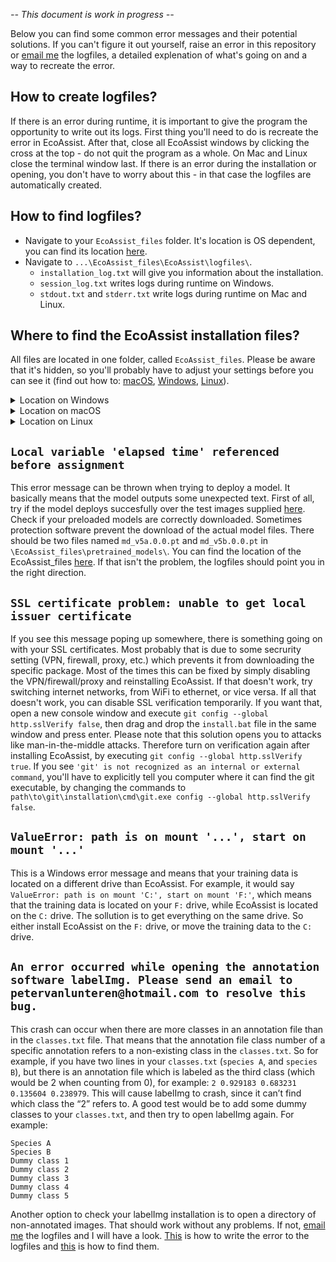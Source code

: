*-- This document is work in progress --*

Below you can find some common error messages and their potential solutions. If you can't figure it out yourself, raise an error in this repository or [email me](mailto:petervanlunteren@hotmail.com) the logfiles, a detailed explenation of what's going on and a way to recreate the error. 

## How to create logfiles?
If there is an error during runtime, it is important to give the program the opportunity to write out its logs. First thing you'll need to do is recreate the error in EcoAssist. After that, close all EcoAssist windows by clicking the cross at the top - do not quit the program as a whole. On Mac and Linux close the terminal window last. If there is an error during the installation or opening, you don't have to worry about this - in that case the logfiles are automatically created. 
 
## How to find logfiles?
* Navigate to your `EcoAssist_files` folder. It's location is OS dependent, you can find its location [here](https://github.com/PetervanLunteren/EcoAssist/edit/main/errors.md#where-to-find-the-ecoassist-installation-files). 
* Navigate to `...\EcoAssist_files\EcoAssist\logfiles\`. 
  * `installation_log.txt` will give you information about the installation.
  * `session_log.txt` writes logs during runtime on Windows.
  * `stdout.txt` and `stderr.txt` write logs during runtime on Mac and Linux.

## Where to find the EcoAssist installation files?
All files are located in one folder, called `EcoAssist_files`. Please be aware that it's hidden, so you'll probably have to adjust your settings before you can see it (find out how to: [macOS](https://www.sonarworks.com/support/sonarworks/360003040160-Troubleshooting/360003204140-FAQ/5005750481554-How-to-show-hidden-files-Mac-and-Windows-), [Windows](https://support.microsoft.com/en-us/windows/view-hidden-files-and-folders-in-windows-97fbc472-c603-9d90-91d0-1166d1d9f4b5#WindowsVersion=Windows_11), [Linux](https://askubuntu.com/questions/232649/how-to-show-or-hide-a-hidden-file)).

<details>
<summary>Location on Windows</summary>
<br>
  
```r
# All users
─── 📁Program Files
    └── 📁EcoAssist_files

# Single user
─── 📁Users
    └── 📁<username>
        └── 📁EcoAssist_files
```
</details>

<details>
<summary>Location on macOS</summary>
<br>
  
```r
─── 📁Applications
    └── 📁.EcoAssist_files
```
</details>

<details>
<summary>Location on Linux</summary>
<br>
  
```r
─── 📁home
    └── 📁<username>
        └── 📁.EcoAssist_files
```
</details>

## `Local variable 'elapsed time' referenced before assignment`
This error message can be thrown when trying to deploy a model. It basically means that the model outputs some unexpected text. First of all, try if the model deploys succesfully over the test images supplied [here](https://github.com/PetervanLunteren/EcoAssist#test-your-installation). Check if your preloaded models are correctly downloaded. Sometimes protection software prevent the download of the actual model files. There should be two files named `md_v5a.0.0.pt` and `md_v5b.0.0.pt` in `\EcoAssist_files\pretrained_models\`. You can find the location of the EcoAssist_files [here](https://github.com/PetervanLunteren/EcoAssist#uninstall). If that isn't the problem, the logfiles should point you in the right direction.

## `SSL certificate problem: unable to get local issuer certificate`
If you see this message poping up somewhere, there is something going on with your SSL certificates. Most probably that is due to some secrurity setting (VPN, firewall, proxy, etc.) which prevents it from downloading the specific package. Most of the times this can be fixed by simply disabling the VPN/firewall/proxy and reinstalling EcoAssist. If that doesn't work, try switching internet networks, from WiFi to ethernet, or vice versa. If all that doesn't work, you can disable SSL verification temporarily. If you want that, open a new console window and execute `git config --global http.sslVerify false`, then drag and drop the `install.bat` file in the same window and press enter. Please note that this solution opens you to attacks like man-in-the-middle attacks. Therefore turn on verification again after installing EcoAssist, by executing `git config --global http.sslVerify true`. If you see `'git' is not recognized as an internal or external command`, you'll have to explicitly tell you computer where it can find the git executable, by changing the commands to `path\to\git\installation\cmd\git.exe config --global http.sslVerify false`. 

## `ValueError: path is on mount '...', start on mount '...'`
This is a Windows error message and means that your training data is located on a different drive than EcoAssist. For example, it would say `ValueError: path is on mount 'C:', start on mount 'F:'`, which means that the training data is located on your `F:` drive, while EcoAssist is located on the `C:` drive. The sollution is to get everything on the same drive. So either install EcoAssist on the `F:` drive, or move the training data to the `C:` drive. 

## `An error occurred while opening the annotation software labelImg. Please send an email to petervanlunteren@hotmail.com to resolve this bug.`
This crash can occur when there are more classes in an annotation file than in the `classes.txt` file. That means that the annotation file class number of a specific annotation refers to a non-existing class in the `classes.txt`. So for example, if you have two lines in your `classes.txt` (`species A`, and `species B`), but there is an annotation file which is labeled as the third class (which would be 2 when counting from 0), for example: `2 0.929183 0.683231 0.135604 0.238979`. This will cause labelImg to crash, since it can’t find which class the “2” refers to. A good test would be to add some dummy classes to your `classes.txt`, and then try to open labelImg again. For example:
```
Species A
Species B
Dummy class 1
Dummy class 2
Dummy class 3
Dummy class 4
Dummy class 5
```
Another option to check your labelImg installation is to open a directory of non-annotated images. That should work without any problems. If not, [email me](mailto:petervanlunteren@hotmail.com) the logfiles and I will have a look. [This](https://github.com/PetervanLunteren/EcoAssist/edit/main/errors.md#how-to-create-logfiles) is how to write the error to the logfiles and [this](https://github.com/PetervanLunteren/EcoAssist/edit/main/errors.md#how-to-find-logfiles) is how to find them. 
